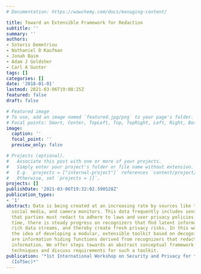 ```yaml
---
# Documentation: https://wowchemy.com/docs/managing-content/

title: Toward an Extensible Framework for Redaction
subtitle: ''
summary: ''
authors:
- Soteris Demetriou
- Nathaniel D Kaufman
- Jonah Baim
- Adam J Goldsher
- Carl A Gunter
tags: []
categories: []
date: '2018-01-01'
lastmod: 2021-03-06T19:08:25Z
featured: false
draft: false

# Featured image
# To use, add an image named `featured.jpg/png` to your page's folder.
# Focal points: Smart, Center, TopLeft, Top, TopRight, Left, Right, BottomLeft, Bottom, BottomRight.
image:
  caption: ''
  focal_point: ''
  preview_only: false

# Projects (optional).
#   Associate this post with one or more of your projects.
#   Simply enter your project's folder or file name without extension.
#   E.g. `projects = ["internal-project"]` references `content/project/deep-learning/index.md`.
#   Otherwise, set `projects = []`.
projects: []
publishDate: '2021-03-06T19:32:02.590528Z'
publication_types:
- '1'
abstract: Data is being created at an increasing rate by sources like the IoT devices,
  social media, and camera monitors. This data frequently includes sensitive information
  that parties must redact to adhere to laws and user privacy policies. At the same
  time, there is steady progress on recognizers that ﬁnd latent information within
  rich data streams, and thereby create fresh privacy risks. In this work, we advocate
  the idea of developing a modular, extensible toolkit based on decognizers which
  are information hiding functions derived from recognizers that redact sensitive
  information. We offer steps towards an abstract conceptual framework and compositional
  techniques and discuss requirements for such a toolkit.
publication: '*1st International Workshop on Security and Privacy for the Internet-of-Things
  (IoTSec)*'
---
```

